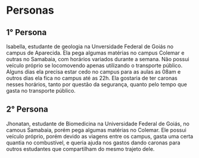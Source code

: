 # Personas

## 1° Persona

Isabella, estudante de geologia na Unversidade Federal de Goiás no campus de Aparecida. Ela pega algumas matérias no campus Colemar e outras no Samabaia, com horários variados durante a semana. Não possui veículo próprio se locomovendo apenas utilizando o transporte público. Alguns dias ela precisa estar cedo no campus para as aulas as 08am e outros dias ela fica no campus até as 22h. Ela gostaria de ter caronas nesses horários, tanto por questão da segurança, quanto pelo tempo que gasta no transporte público.

## 2° Persona

Jhonatan, estudante de Biomedicina na Universidade Federal de Goiás, no camous Samabaia, porém pega algumas matérias no Colemar. Ele possui veículo próprio, porém devido as viagens entre os campus, gasta uma certa quantia no combustível, e queria ajuda nos gastos dando caronas para outros estudantes que compartilham do mesmo trajeto dele.
